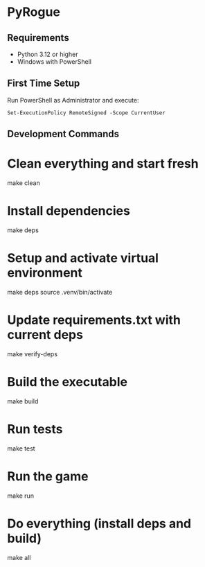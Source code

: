 # PyRogue

## Requirements
- Python 3.12 or higher
- Windows with PowerShell

## First Time Setup
Run PowerShell as Administrator and execute:
```
Set-ExecutionPolicy RemoteSigned -Scope CurrentUser
```

## Development Commands
# Clean everything and start fresh
make clean

# Install dependencies
make deps

# Setup and activate virtual environment
make deps
source .venv/bin/activate

# Update requirements.txt with current deps
make verify-deps

# Build the executable
make build

# Run tests
make test

# Run the game
make run

# Do everything (install deps and build)
make all
